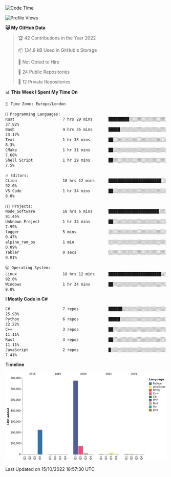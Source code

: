 <!--START_SECTION:waka-->
![Code Time](http://img.shields.io/badge/Code%20Time-320%20hrs%2022%20mins-blue)

![Profile Views](http://img.shields.io/badge/Profile%20Views-1-blue)

**🐱 My GitHub Data** 

> 🏆 42 Contributions in the Year 2022
 > 
> 📦 134.8 kB Used in GitHub's Storage 
 > 
> 🚫 Not Opted to Hire
 > 
> 📜 24 Public Repositories 
 > 
> 🔑 12 Private Repositories  
 > 
📊 **This Week I Spent My Time On** 

```text
⌚︎ Time Zone: Europe/London

💬 Programming Languages: 
Rust                     7 hrs 29 mins       █████████░░░░░░░░░░░░░░░░   37.82% 
Bash                     4 hrs 35 mins       █████░░░░░░░░░░░░░░░░░░░░   23.17% 
Text                     1 hr 38 mins        ██░░░░░░░░░░░░░░░░░░░░░░░   8.3% 
CMake                    1 hr 31 mins        ██░░░░░░░░░░░░░░░░░░░░░░░   7.68% 
Shell Script             1 hr 29 mins        ██░░░░░░░░░░░░░░░░░░░░░░░   7.5%

🔥 Editors: 
CLion                    18 hrs 12 mins      ███████████████████████░░   92.0% 
VS Code                  1 hr 34 mins        ██░░░░░░░░░░░░░░░░░░░░░░░   8.0%

🐱‍💻 Projects: 
Node_Software            18 hrs 6 mins       ██████████████████████░░░   91.45% 
Unknown Project          1 hr 34 mins        ██░░░░░░░░░░░░░░░░░░░░░░░   7.99% 
logger                   5 mins              ░░░░░░░░░░░░░░░░░░░░░░░░░   0.47% 
alpine_ram_os            1 min               ░░░░░░░░░░░░░░░░░░░░░░░░░   0.09% 
Tabler                   0 secs              ░░░░░░░░░░░░░░░░░░░░░░░░░   0.01%

💻 Operating System: 
Linux                    18 hrs 12 mins      ███████████████████████░░   92.0% 
Windows                  1 hr 34 mins        ██░░░░░░░░░░░░░░░░░░░░░░░   8.0%

```

**I Mostly Code in C#** 

```text
C#                       7 repos             ██████░░░░░░░░░░░░░░░░░░░   25.93% 
Python                   6 repos             █████░░░░░░░░░░░░░░░░░░░░   22.22% 
C++                      3 repos             ██░░░░░░░░░░░░░░░░░░░░░░░   11.11% 
Rust                     3 repos             ██░░░░░░░░░░░░░░░░░░░░░░░   11.11% 
JavaScript               2 repos             █░░░░░░░░░░░░░░░░░░░░░░░░   7.41%

```


**Timeline**

![Chart not found](https://raw.githubusercontent.com/Jirubizu/Jirubizu/master/charts/bar_graph.png) 


 Last Updated on 15/10/2022 18:57:30 UTC
<!--END_SECTION:waka-->